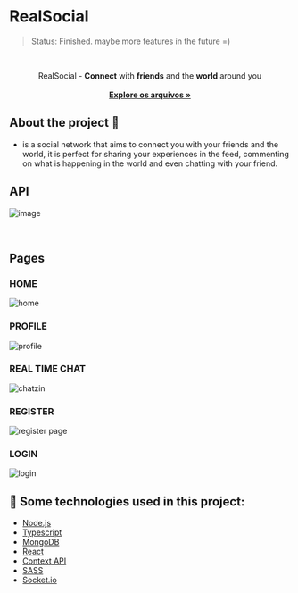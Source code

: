 <h1>RealSocial</h1>

> Status: Finished. maybe more features in the future =)
<br/>
<p align="center">
    RealSocial - <span><b>Connect</b> with <b>friends</b> and the <b>world</b> around you</span>
    <br />
    <br />
    <a href="https://github.com/ericky0/real-social-media"><strong>Explore os arquivos »</strong></a>
  </p>
</p>

<!-- ABOUT THE PROJECT -->
## About the project 🎨

- is a social network that aims to connect you with your friends and the world, it is perfect for sharing your experiences in the feed, commenting on what is happening in the world and even chatting with your friend.

## API

![image](https://user-images.githubusercontent.com/53923000/171750643-873ff9da-7916-4e48-a2d0-aae29a655b4f.png)

<br/>

## Pages

### HOME
![home](https://user-images.githubusercontent.com/53923000/171443836-d647714a-b520-4672-a122-eba09f54fa37.gif)
<br/>

### PROFILE
![profile](https://user-images.githubusercontent.com/53923000/171443857-ee75a489-fc76-454c-a651-01a53da0ae60.gif)

### REAL TIME CHAT
![chatzin](https://user-images.githubusercontent.com/53923000/171750053-6b4f8b9c-3eee-4f80-b389-7c27d8ba055e.gif)

### REGISTER
![register page](https://user-images.githubusercontent.com/53923000/171443861-982d2778-96bb-4d86-8aa2-c851ebd20dbc.PNG)
<br/>

### LOGIN
![login](https://user-images.githubusercontent.com/53923000/171443853-be2496a5-3fcd-4dfa-af5d-42614f1f45e2.gif)
<br/>




## 🧪 Some technologies used in this project:

* [Node.js](https://nodejs.org/en/)
* [Typescript](https://www.typescriptlang.org/)
* [MongoDB](https://www.mongodb.com/pt-br)
* [React](https://developer.mozilla.org/pt-BR/docs/Web/JavaScript/)
* [Context API](https://pt-br.reactjs.org/docs/context.html)
* [SASS](https://sass-lang.com/)
* [Socket.io](https://socket.io/get-started/chat)
